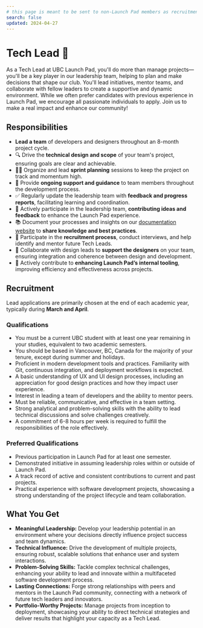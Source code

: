 ```yaml
---
# this page is meant to be sent to non-Launch Pad members as recruitment material - exclude it from search
search: false
updated: 2024-04-27
---
```


# Tech Lead 🚀

As a Tech Lead at UBC Launch Pad, you'll do more than manage projects—you'll be a key player in our leadership team, helping to plan and make decisions that shape our club. You'll lead initiatives, mentor teams, and collaborate with fellow leaders to create a supportive and dynamic environment. While we often prefer candidates with previous experience in Launch Pad, we encourage all passionate individuals to apply. Join us to make a real impact and enhance our community!

## Responsibilities

- **Lead a team** of developers and designers throughout an 8-month project cycle.
- 🔍 Drive the **technical design and scope** of your team's project, ensuring goals are clear and achievable.
- 🚴🏼 Organize and lead **sprint planning** sessions to keep the project on track and momentum high.
- 🎳 Provide **ongoing support and guidance** to team members throughout the development process.
- ✅ Regularly update the leadership team with **feedback and progress reports**, facilitating learning and coordination.
- 💬 Actively participate in the leadership team, **contributing ideas and feedback** to enhance the Launch Pad experience.
- 📚 Document your processes and insights on our [documentation website](https://ubclaunchpad.com/docs) to **share knowledge and best practices**.
- 📝 Participate in the **recruitment process**, conduct interviews, and help identify and mentor future Tech Leads.
- 🤝 Collaborate with design leads to **support the designers** on your team, ensuring integration and coherence between design and development.
- 🔧 Actively contribute to **enhancing Launch Pad’s internal tooling**, improving efficiency and effectiveness across projects.

## Recruitment

Lead applications are primarily chosen at the end of each academic year, typically during **March and April**.

### Qualifications

- You must be a current UBC student with at least one year remaining in your studies, equivalent to two academic semesters.
- You should be based in Vancouver, BC, Canada for the majority of your tenure, except during summer and holidays.
- Proficient in modern development tools and practices. Familiarity with Git, continuous integration, and deployment workflows is expected.
- A basic understanding of UX and UI design processes, including an appreciation for good design practices and how they impact user experience.
- Interest in leading a team of developers and the ability to mentor peers.
- Must be reliable, communicative, and effective in a team setting.
- Strong analytical and problem-solving skills with the ability to lead technical discussions and solve challenges creatively.
- A commitment of 6-8 hours per week is required to fulfill the responsibilities of the role effectively.

### Preferred Qualifications

- Previous participation in Launch Pad for at least one semester.
- Demonstrated initiative in assuming leadership roles within or outside of Launch Pad.
- A track record of active and consistent contributions to current and past projects.
- Practical experience with software development projects, showcasing a strong understanding of the project lifecycle and team collaboration.

## What You Get

- **Meaningful Leadership:** Develop your leadership potential in an environment where your decisions directly influence project success and team dynamics.
- **Technical Influence:** Drive the development of multiple projects, ensuring robust, scalable solutions that enhance user and system interactions.
- **Problem-Solving Skills:** Tackle complex technical challenges, enhancing your ability to lead and innovate within a multifaceted software development process.
- **Lasting Connections:** Forge strong relationships with peers and mentors in the Launch Pad community, connecting with a network of future tech leaders and innovators.
- **Portfolio-Worthy Projects:** Manage projects from inception to deployment, showcasing your ability to direct technical strategies and deliver results that highlight your capacity as a Tech Lead.

